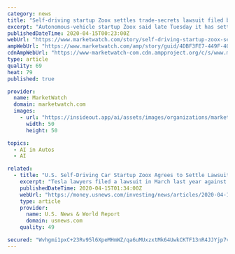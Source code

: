 ```yaml
---
category: news
title: "Self-driving startup Zoox settles trade-secrets lawsuit filed by Tesla"
excerpt: "Autonomous-vehicle startup Zoox said late Tuesday it has settled a lawsuit by Tesla Inc. undefined that alleged theft of trade secrets. Last year, Tesla"
publishedDateTime: 2020-04-15T00:23:00Z
webUrl: "https://www.marketwatch.com/story/self-driving-startup-zoox-settles-trade-secrets-lawsuit-filed-by-tesla-2020-04-14?siteid=yhoof2&yptr=yahoo&bcmt=1"
ampWebUrl: "https://www.marketwatch.com/amp/story/guid/4DBF3FE7-449F-400A-9CF6-B8D6BC0EEBF8"
cdnAmpWebUrl: "https://www-marketwatch-com.cdn.ampproject.org/c/s/www.marketwatch.com/amp/story/guid/4DBF3FE7-449F-400A-9CF6-B8D6BC0EEBF8"
type: article
quality: 69
heat: 79
published: true

provider:
  name: MarketWatch
  domain: marketwatch.com
  images:
    - url: "https://insideout.app/ai/assets/images/organizations/marketwatch.com-50x50.jpg"
      width: 50
      height: 50

topics:
  - AI in Autos
  - AI

related:
  - title: "U.S. Self-Driving Car Startup Zoox Agrees to Settle Lawsuit With Tesla"
    excerpt: "Tesla lawyers filed a lawsuit in March last year against four former employees and Zoox, alleging the employees stole proprietary information and trade secrets for developing warehousing, logistics and inventory control operations. Zoox said the settlement required it to pay Tesla an undisclosed amount and undergo an audit to ensure that none ..."
    publishedDateTime: 2020-04-15T01:34:00Z
    webUrl: "https://money.usnews.com/investing/news/articles/2020-04-14/us-self-driving-car-startup-zoox-agrees-to-settle-lawsuit-with-tesla"
    type: article
    provider:
      name: U.S. News & World Report
      domain: usnews.com
    quality: 49

secured: "Wvhgmi1pxC+23Rv95l6XpeMHmWZ/qa6uMUxzxtMk64UwkCKTF13nR4JJYjp7vxMMYrdmtDCPHxgt/uaGUPk+XTBI/HuUx43HfFufZnGdebb8voEbal7YZlAyO4iTARSoekDRhLjB4aRoW2TGi3ESuaCWbzzwK/AiiHOS1TgpHGK559vr4dBAm1qCo6ZDD/YxjuNXyAVEIf3MMO1idLRj8uwK0026hJQKRWzu+4J+2OrYK5cSDSCS9pwDvkrP7vcMG3V/iWByMfDptg7fwprn+ReHA5+w6rVE2DQOH65hj3olBLG2IpEqtGnm8zEStfdkqb80bcNOwBt6S7S3gBeVTMjXffT7r68ocy2qhTidOgDdt+3GbLfoy0n9OZLtX0JxeQ1+snaTIf6OfK0bTNk1KbYMKcbVCGpNS4chavMoB7iY9L3sLnZSg1zg+XG0rBc2cikzq4MEkXvNgkf0iEgyM2lkq2LxGeVSc6ALu6wv4ts=;wK33+eHNRXvwESqJQ3Sw2Q=="
---
```


